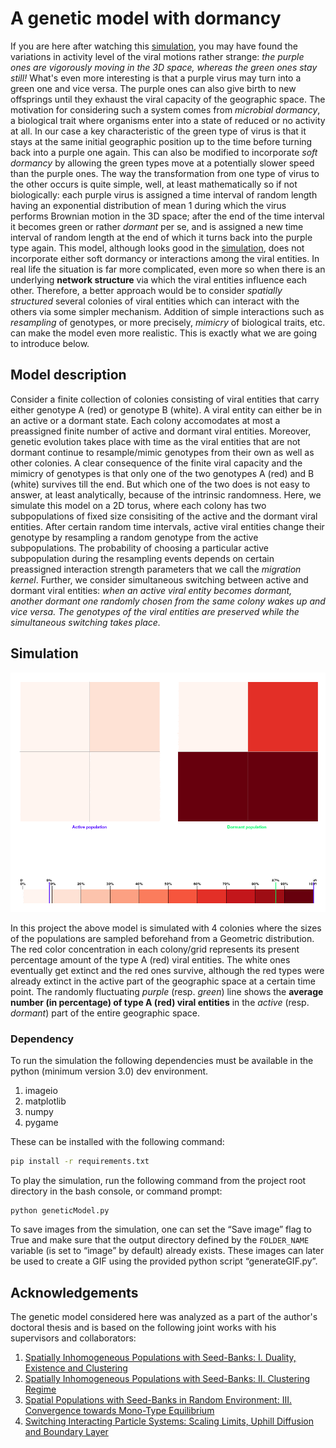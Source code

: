 A genetic model with dormancy
=============================

If you are here after watching this [simulation](https://chainserver.pythonanywhere.com/hiv-dormancy), you may have found the variations in activity level of the viral motions rather strange:
<i>
the purple ones are vigorously moving in the 3D space, whereas the green ones stay still!
</i>
What's even more interesting is that a purple virus may turn into a green one and vice versa. The purple ones can also give birth to new offsprings until they exhaust  the viral capacity of the geographic space. The motivation for considering such a system comes from *microbial dormancy*, a biological trait where organisms enter into a state of reduced or no activity at all.
In our case a key characteristic of the green type of virus is that it stays at the same initial geographic position up to the time before turning back into a purple one again. This can also be modified to incorporate *soft dormancy* by allowing the green types move at a potentially slower speed than the purple ones.
The way the transformation from one type of virus to the other occurs is quite simple, well, at least mathematically so if not biologically: each purple virus is assigned a time interval of random length having an exponential distribution of mean 1 during which the virus performs Brownian motion in the 3D space; after the end of the time interval it becomes green or rather *dormant* per se, and is assigned a new time interval of random length at the end of which it turns back into the purple type again.
This model, although looks good in the [simulation](https://chainserver.pythonanywhere.com/hiv-dormancy), does not incorporate either soft dormancy or interactions among the viral entities. In real life the situation is far more complicated, even more so when there is an underlying **network structure** via which the viral entities influence each other.
Therefore, a better approach would be to consider *spatially structured* several colonies of viral entities which can interact with the others via some simpler mechanism. Addition of simple interactions such as *resampling* of genotypes, or more precisely, *mimicry* of biological traits, etc. can make the model even more realistic. This is exactly what we are going to introduce below.

## Model description
Consider a finite collection of colonies consisting of viral entities that carry either genotype A (red) or genotype B (white). A viral entity can either be in an active or a dormant state. Each colony accomodates at most a preassigned finite number of active and dormant viral entities. Moreover, genetic evolution takes place with time as the viral entities that are not dormant continue to resample/mimic genotypes from their own as well as other colonies.
A clear consequence of the finite viral capacity and the mimicry of genotypes is that only one of the two genotypes A (red) and B (white) survives till the end. But which one of the two does is not easy to answer, at least analytically, because of the intrinsic randomness. Here, we simulate this model on a 2D torus, where each colony has two subpopulations of fixed size consisiting of the active and the dormant viral entities. 
After certain random time intervals, active viral entities change their genotype by resampling a random genotype from the active subpopulations. The probability of choosing a particular active subpopulation during the resampling events depends on certain preassigned interaction strength parameters that we call the *migration kernel*. Further, we consider simultaneous switching between active and dormant viral entities: *when an active viral entity becomes dormant, another dormant one randomly chosen from the same colony wakes up and vice versa. The genotypes of the viral entities are preserved while the simultaneous switching takes place.*

## Simulation
<p align="center">
  <img alt="Webapp img" src="/cluster.gif"/>
</p>
In this project the above model is simulated with 4 colonies where the sizes of the populations are sampled beforehand from a Geometric distribution. The red color concentration in each colony/grid represents its present percentage amount of the type A (red) viral entities. The white ones eventually get extinct and the red ones survive, although the red types were already extinct in the active part of the geographic space at a certain time point. The randomly fluctuating <i>purple</i> (resp. <i>green</i>) line shows the <strong>average number (in percentage) of type A (red) viral entities</strong> in the <i>active</i> (resp. <i>dormant</i>) part of the entire geographic space.

### Dependency
To run the simulation the following dependencies must be available in the python (minimum version 3.0) dev environment.
1. imageio
2. matplotlib
3. numpy
4. pygame

These can be installed with the following command:
```bash
pip install -r requirements.txt
````

To play the simulation, run the following command from the project root directory in the bash console, or command prompt:
```
python geneticModel.py
```
To save images from the simulation, one can set the &ldquo;Save image&rdquo; flag to True and make sure that the output directory defined by the `FOLDER_NAME` variable (is set to &ldquo;image&rdquo; by default) already exists. These images can later be used to create a GIF using the provided python script &ldquo;generateGIF.py&rdquo;.

## Acknowledgements
The genetic model considered here was analyzed as a part of the author's doctoral thesis and is based on the following joint works with his supervisors and collaborators:
1. [Spatially Inhomogeneous Populations with Seed-Banks: I. Duality, Existence and Clustering](https://link.springer.com/article/10.1007/s10959-021-01119-z)
2. [Spatially Inhomogeneous Populations with Seed-Banks: II. Clustering Regime](https://doi.org/10.1016/j.spa.2022.04.010)
3. [Spatial Populations with Seed-Banks in Random Environment: III. Convergence towards Mono-Type Equilibrium](https://doi.org/10.1214/23-EJP922)
4. [Switching Interacting Particle Systems: Scaling Limits, Uphill Diffusion and Boundary Layer](https://link.springer.com/article/10.1007/s10955-022-02878-7)
